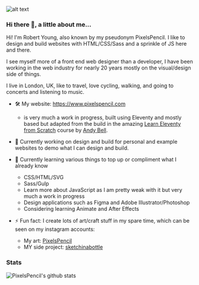 

<!--
**pixelspencil/pixelspencil** is a ✨ _special_ ✨ repository because its `README.md` (this file) appears on your GitHub profile.

Here are some ideas to get you started:

- 🔭 I’m currently working on a few personal websites
- 🌱 I’m currently learning CSS/HTML/JS from the ground up
- 👯 I’m looking to collaborate on ...
- 🤔 I’m looking for help with ...
- 💬 Ask me about ...
- 📫 How to reach me: art/social
- ⚡ Fun fact: ...
-->

![alt text](https://res.cloudinary.com/dbbohl0fi/image/upload/v1615815675/1534242728613_ykug97.jpg "Examples of my hand drawn and digital art")

### Hi there 👋, a little about me...

Hi! I'm Robert Young, also known by my pseudonym PixelsPencil. I like to design and build websites with HTML/CSS/Sass and a sprinkle of JS here and there.

I see myself more of a front end web designer than a developer, I have been working in the web industry for nearly 20 years mostly on the visual/design side of things.

I live in London, UK, like to travel, love cycling, walking, and going to concerts and listening to music.

- 🛠 My website: <https://www.pixelspencil.com>
  - is very much a work in progress, built using Eleventy and mostly based but adapted from the build in the amazing [Learn Eleventy from Scratch](https://piccalil.li/course/learn-eleventy-from-scratch) course by [Andy Bell](https://github.com/hankchizljaw). 

- 🔭 Currently working on design and build for personal and example websites to demo what I can design and build.
- 🌱 Currently learning various things to top up or compliment what I already know
  - CSS/HTML/SVG
  - Sass/Gulp
  - Learn more about JavaScript as I am pretty weak with it but very much a work in progress
  - Design applications such as Figma and Adobe Illustrator/Photoshop
  - Considering learning Animate and After Effects

- ⚡ Fun fact: I create lots of art/craft stuff in my spare time, which can be seen on my instagram accounts:
  - My art: [PixelsPencil][pixelspencilIG]
  - MY side project: [sketchinabottle][siabIG]

[pixelspencilIG]: https://www.instagram.com/pixelspencil/
[siabIG]: https://www.instagram.com/sketchinabottle/

### Stats
    
<img src="https://github-readme-stats.vercel.app/api?username=pixelspencil&bg_color=071A2C&icon_color=4194FD&show_icons=true&count_private=true&theme=tokyonight&line_height=27&text_color=FFFFFF" alt="PixelsPencil's github stats"/>
